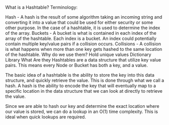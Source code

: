 What is a Hashtable?
Terminology:

Hash - A hash is the result of some algorithm taking an incoming string and converting it into a value that could be used for either security or some other purpose. In the case of a hashtable, it is used to determine the index of the array.
Buckets - A bucket is what is contained in each index of the array of the hashtable. Each index is a bucket. An index could potentially contain multiple key/value pairs if a collision occurs.
Collisions - A collision is what happens when more than one key gets hashed to the same location of the hashtable.
Why do we use them?
Hold unique values
Dictionary
Library
What Are they
Hashtables are a data structure that utilize key value pairs. This means every Node or Bucket has both a key, and a value.

The basic idea of a hashtable is the ability to store the key into this data structure, and quickly retrieve the value. This is done through what we call a hash. A hash is the ability to encode the key that will eventually map to a specific location in the data structure that we can look at directly to retrieve the value.

Since we are able to hash our key and determine the exact location where our value is stored, we can do a lookup in an O(1) time complexity. This is ideal when quick lookups are required.
